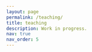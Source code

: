 ```yaml
---
layout: page
permalink: /teaching/
title: teaching
description: Work in progress.
nav: true
nav_order: 5
---
```


<!--  For now, this page is assumed to be a static description of your courses. You can convert it to a collection similar to `_projects/` so that you can have a dedicated page for each course.

Organize your courses by years, topics, or universities, however you like! --!> 
